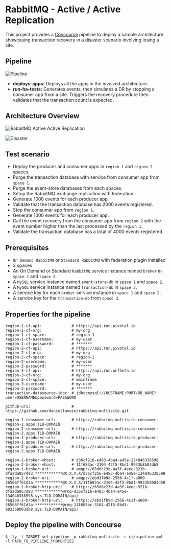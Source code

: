 # RabbitMQ - Active / Active Replication

This project provides a [Concourse](https://concourse-ci.org) pipeline to deploy a sample architecture showcasing
transaction recovery in a disaster scenario involving losing a site.

## Pipeline

![Pipeline](doc/img/pipeline.png "Pipeline")

* <strong>deploys-apps:</strong> Deploys all the apps in the involved architecture.
* <strong>run-ha-tests:</strong> Generates events, then simulates a DR by stopping a consumer app from a site. Triggers the recovery procedure then validates that the transaction count is expected.

## Architecture Overview

![RabbitMQ Active Active Replication](doc/img/rabbitmq-active-activerreplication-1.png "RabbitMQ Active Active Replication")

![Disaster](doc/img/rabbitmq-active-activerreplication-2.png "Disaster")

## Test scenario

* Deploy the producer and consumer apps in `region 1` and `region 2` spaces.
* Purge the transaction database with service from consumer app from `space 1`.
* Purge the event-store databases from each spaces.
* Setup the RabbitMQ exchange replication with federation.
* Generate 1000 events for each producer app.
* Validate that the transaction database has 2000 events registered.
* Stop the consumer app from `region 1`.
* Generate 1000 events for each producer app.
* Call the event recovery from the consumer app from `region 2` with 
  the event number higher than the last processed by the `region 1`.
* Validate the transaction database has a total of 4000 events registered

## Prerequisites

* `On Demand RabbitMQ` or `Standard RabbitMQ` with federation plugin installed
* 3 spaces
* An On Demand or Standard `RabbitMQ` service instance named `broker` in `space 1` and `space 2`.
* A `MySQL` service instance named `event-store-db` in `space 1` and `space 2`.
* A `MySQL` service instance named `transaction-db` in `space 3`.
* A service key for each `broker` service instance in `space 1` and `space 2`.
* A service key for the `transaction-db` from `space 3`.

## Properties for the pipeline

```
region-1-cf-api:             # https://api.run.pivotal.io
region-1-cf-org:             # my-org
region-1-cf-space:           # region-1
region-1-cf-username:        # my-user
region-1-cf-password:        # *******
region-2-cf-api:             # https://api.run.pivotal.io
region-2-cf-org:             # my-org
region-2-cf-space:           # region-2
region-2-username:           # my-user
region-2-password:           # *******
region-3-cf-api:             # https://api.run.pcfbeta.io
region-3-cf-org:             # my-org
region-3-cf-space:           # mainframe
region-3-username:           # my-user
region-3-password:           # *******
transaction-datasource-jdbc: # jdbc:mysql://HOSTNAME:PORT/DB_NAME?user=USERNAME&password=PASSWORD

github-uri:                  # https://github.com/daniellavoie/rabbitmq-multisite.git

region-1-consumer-url:       # https://rabbitmq-multisite-consumer-region-1.apps.TLD-DOMAIN
region-2-consumer-url:       # https://rabbitmq-multisite-consumer-region-2.apps.TLD-DOMAIN
region-1-producer-url:       # https://rabbitmq-multisite-producer-region-1.apps.TLD-DOMAIN
region-2-producer-url:       # https://rabbitmq-multisite-producer-region-2.apps.TLD-DOMAIN

region-1-broker-vhost:       # d36cf216-e483-4ba4-a45e-134046338598
region-2-broker-vhost:       # 11f683ac-3104-42f5-8bd1-9933b8b03db8
region-1-broker-uri:         # amqp://65d6c23d-4a3f-4eec-921b-dfaada057d93:************@X.X.X.X/d36cf216-e483-4ba4-a45e-134046338598
region-2-broker-uri:         # amqp://ebd1fb9d-2556-4c1f-a009-36566ff61d3a:************@X.X.X.X/11f683ac-3104-42f5-8bd1-9933b8b03db8
region-1-broker-http-uri:    # https://65d6c23d-4a3f-4eec-921b-dfaada057d93:************@rmq-d36cf216-e483-4ba4-a45e-134046338598.sys.TLD-DOMAIN/api/
region-2-broker-http-uri:    # https://ebd1fb9d-2556-4c1f-a009-36566ff61d3a:************@rmq-11f683ac-3104-42f5-8bd1-9933b8b03db8.sys.TLD-DOMAIN/api/
```

## Deploy the pipeline with Concourse

```
$ fly -t TARGET set-pipeline -p rabbitmq-multisite -c ci/pipeline.yml -l PATH_TO_PIPELINE_PROPERTIES
```
